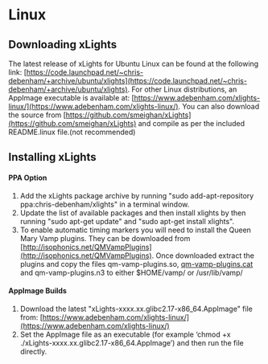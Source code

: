 # Linux

## Downloading xLights

The latest release of xLights for Ubuntu Linux can be found at the following link: [https://code.launchpad.net/~chris-debenham/+archive/ubuntu/xlights](https://code.launchpad.net/~chris-debenham/+archive/ubuntu/xlights).  For other Linux distributions, an AppImage executable is available at: [https://www.adebenham.com/xlights-linux/](https://www.adebenham.com/xlights-linux/). You can also download the source from [https://github.com/smeighan/xLights](https://github.com/smeighan/xLights) and compile as per the included README.linux file.\(not recommended\)

## Installing xLights

#### PPA Option

1. Add the xLights package archive by running "sudo add-apt-repository ppa:chris-debenham/xlights" in a terminal window.
2. Update the list of available packages and then install xlights by then running "sudo apt-get update"  and "sudo apt-get install xlights".
3. To enable automatic timing markers you will need to install the Queen Mary Vamp plugins. They can be downloaded from [http://isophonics.net/QMVampPlugins](http://isophonics.net/QMVampPlugins). Once downloaded extract the plugins and copy the files qm-vamp-plugins.so, [qm-vamp-plugins.cat](http://qm-vamp-plugins.cat/) and qm-vamp-plugins.n3 to either $HOME/vamp/ or /usr/lib/vamp/

#### AppImage Builds

1. Download the latest "xLights-xxxx.xx.glibc2.17-x86\_64.AppImage" file from: [https://www.adebenham.com/xlights-linux/](https://www.adebenham.com/xlights-linux/)
2. Set the AppImage file as an executable \(for example ‘chmod +x ./xLights-xxxx.xx.glibc2.17-x86\_64.AppImage’\) and then run the file directly.

